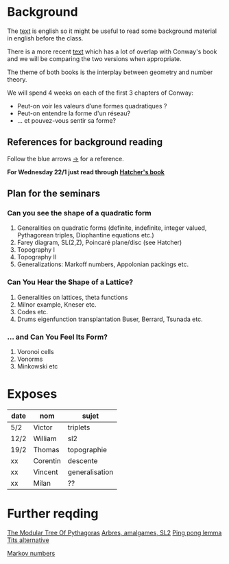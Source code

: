 # Background

The [text](https://www.maths.ed.ac.uk/~v1ranick/papers/conwaysens.pdf) 
is english so it might be useful to read some background material in english before the class.

There is a more recent [text](https://pi.math.cornell.edu/~hatcher/TN/TNpage.html)
which has a lot of overlap with Conway's book
and we will be comparing the two versions when appropriate.

The theme of both books is the interplay between geometry 
and number theory.

We will spend 4 weeks on each of the first 3 chapters of Conway:

- Peut-on voir les valeurs d’une  formes quadratiques ?
- Peut-on entendre la forme d'un réseau?
- ... et pouvez-vous sentir sa forme?

## References for background reading

Follow the blue arrows [->](https://en.wikipedia.org/wiki/Conway%27s_Game_of_Life)
for a reference.

**For  Wednesday 22/1 just read through 
[Hatcher's book](https://pi.math.cornell.edu/~hatcher/TN/TNpage.html)**


## Plan for the seminars

### Can you see the shape of a quadratic form

1. Generalities on quadratic forms (definite, indefinite, integer valued, Pythagorean triples, Diophantine equations etc.)
2. Farey diagram, SL(2,Z), Poincaré plane/disc (see Hatcher)
3. Topography I
4. Topography II
5. Generalizations: Markoff numbers, Appolonian packings etc.

### Can You Hear the Shape of a Lattice?

1. Generalities on lattices, theta functions
2. Milnor example, Kneser etc.
3. Codes etc.
4. Drums eigenfunction transplantation  Buser, Berrard, Tsunada etc.



### ... and Can You Feel Its Form?

1. Voronoi cells
2. Vonorms
3. Minkowski etc

# Exposes

date | nom | sujet
--- | --- | ---
5/2 | Victor | triplets
12/2| William | sl2
19/2 | Thomas | topographie
 xx   | Corentin | descente
 xx  | Vincent  | generalisation
 xx   |  Milan | ??
     
 # Further reqding

[The Modular Tree Of Pythagoras](http://www.math.sjsu.edu/~alperin/pt.pdf)
[Arbres, amalgames, SL2](http://www.numdam.org/issue/AST_1983__46__1_0.pdf)
[Ping pong lemma](https://en.wikipedia.org/wiki/Ping-pong_lemma)
[Tits alternative](https://en.wikipedia.org/wiki/Tits_alternative)

[Markov numbers](https://en.wikipedia.org/wiki/Markov_number)



